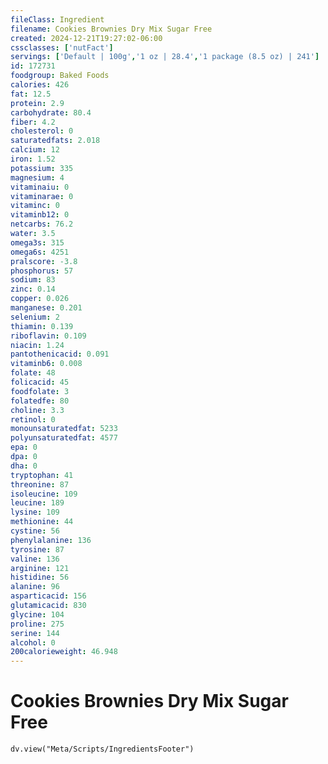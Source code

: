 ```yaml
---
fileClass: Ingredient
filename: Cookies Brownies Dry Mix Sugar Free
created: 2024-12-21T19:27:02-06:00
cssclasses: ['nutFact']
servings: ['Default | 100g','1 oz | 28.4','1 package (8.5 oz) | 241']
id: 172731
foodgroup: Baked Foods
calories: 426
fat: 12.5
protein: 2.9
carbohydrate: 80.4
fiber: 4.2
cholesterol: 0
saturatedfats: 2.018
calcium: 12
iron: 1.52
potassium: 335
magnesium: 4
vitaminaiu: 0
vitaminarae: 0
vitaminc: 0
vitaminb12: 0
netcarbs: 76.2
water: 3.5
omega3s: 315
omega6s: 4251
pralscore: -3.8
phosphorus: 57
sodium: 83
zinc: 0.14
copper: 0.026
manganese: 0.201
selenium: 2
thiamin: 0.139
riboflavin: 0.109
niacin: 1.24
pantothenicacid: 0.091
vitaminb6: 0.008
folate: 48
folicacid: 45
foodfolate: 3
folatedfe: 80
choline: 3.3
retinol: 0
monounsaturatedfat: 5233
polyunsaturatedfat: 4577
epa: 0
dpa: 0
dha: 0
tryptophan: 41
threonine: 87
isoleucine: 109
leucine: 189
lysine: 109
methionine: 44
cystine: 56
phenylalanine: 136
tyrosine: 87
valine: 136
arginine: 121
histidine: 56
alanine: 96
asparticacid: 156
glutamicacid: 830
glycine: 104
proline: 275
serine: 144
alcohol: 0
200calorieweight: 46.948
---
```


# Cookies Brownies Dry Mix Sugar Free

```dataviewjs
dv.view("Meta/Scripts/IngredientsFooter")
```